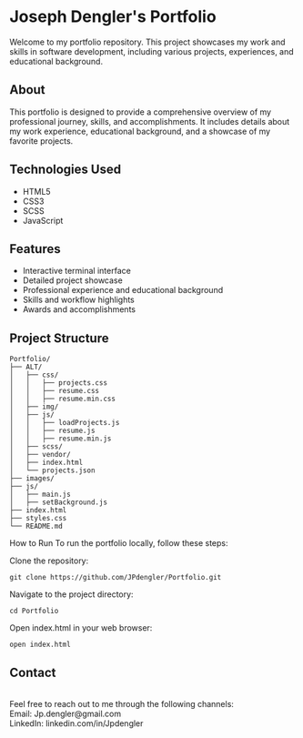 # Joseph Dengler's Portfolio

Welcome to my portfolio repository. This project showcases my work and skills in software development, including various projects, experiences, and educational background.

## About

This portfolio is designed to provide a comprehensive overview of my professional journey, skills, and accomplishments. It includes details about my work experience, educational background, and a showcase of my favorite projects. 

## Technologies Used

- HTML5
- CSS3
- SCSS
- JavaScript

## Features

- Interactive terminal interface
- Detailed project showcase
- Professional experience and educational background
- Skills and workflow highlights
- Awards and accomplishments

## Project Structure

```plaintext
Portfolio/
├── ALT/
│   ├── css/
│   │   ├── projects.css
│   │   ├── resume.css
│   │   ├── resume.min.css
│   ├── img/
│   ├── js/
│   │   ├── loadProjects.js
│   │   ├── resume.js
│   │   ├── resume.min.js
│   ├── scss/
│   ├── vendor/
│   ├── index.html
│   └── projects.json
├── images/
├── js/
│   ├── main.js
│   ├── setBackground.js
├── index.html
├── styles.css
└── README.md
```
How to Run
To run the portfolio locally, follow these steps:

Clone the repository:
```plaintext
git clone https://github.com/JPdengler/Portfolio.git
```
Navigate to the project directory:
```plaintext
cd Portfolio
```
Open index.html in your web browser:
```plaintext
open index.html
```

## Contact
<br/>
Feel free to reach out to me through the following channels:
<br/>
Email: Jp.dengler@gmail.com
<br/>
LinkedIn: linkedin.com/in/Jpdengler


